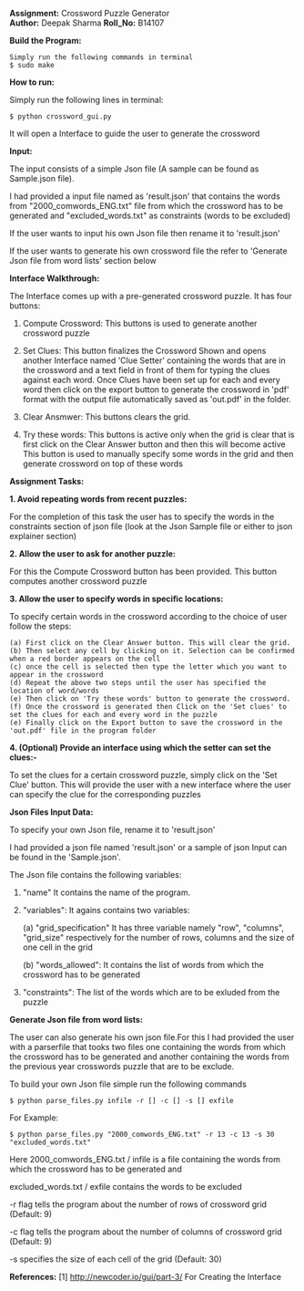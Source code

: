 <b>Assignment:</b> Crossword Puzzle Generator  
<b>Author:</b> Deepak Sharma
<b>Roll_No:</b> B14107

<b>Build the Program:</b>

	Simply run the following commands in terminal
	$ sudo make 

<b>How to run:</b>

Simply run the following lines in terminal:
	
    $ python crossword_gui.py

It will open a Interface to guide the user to generate the crossword

<b>Input:</b>

The input consists of a simple Json file (A sample can be found as Sample.json file). 

I had provided a input file named as 'result.json' that contains the words from "2000_comwords_ENG.txt" file from which the crossword has to be generated and "excluded_words.txt" as constraints (words to be excluded)

If the user wants to input his own Json file then rename it to 'result.json'
		
If the user wants to generate his own crossword file the refer to 'Generate Json file from word lists' section below 	


<b>Interface Walkthrough:</b>

The Interface comes up with a pre-generated crossword puzzle. It has four buttons:

1. 	Compute Crossword: This buttons is used to generate another crossword puzzle

2.	Set Clues: This button finalizes the Crossword Shown and opens another 			Interface named 'Clue Setter' containing the words
						that are in the crossword and a text field in front of them for typing the clues against each word. Once Clues have been set up
						for each and every word then click on the export button to generate the crossword in 'pdf' format with the output file automatically saved 
						as 'out.pdf' in the folder.

3. Clear Ansmwer: This buttons clears the grid.

4. Try these words:	This buttons is active only when the grid is clear that is first click on the Clear Answer button and then this will become active
							This button is used to manually specify some words in the grid and then generate crossword on top of these words


<b>Assignment Tasks:</b>

<b>1.	Avoid repeating words from recent puzzles:</b>

For the completion of this task the user has to specify the words in the constraints section of json file (look at the Json Sample file or either to json explainer section)

<b>2.	Allow the user to ask for another puzzle:</b>

For this the Compute Crossword button has been provided. This button computes another crossword puzzle

<b>3.	Allow the user to specify words in specific locations:</b>
				
 To specify certain words in the crossword according to the choice of user follow the steps:
			
  	(a) First click on the Clear Answer button. This will clear the grid.
	(b)	Then select any cell by clicking on it. Selection can be confirmed when a red border appears on the cell
	(c)	once the cell is selected then type the letter which you want to appear in the crossword
	(d) Repeat the above two steps until the user has specified the location of word/words
	(e) Then click on 'Try these words' button to generate the crossword.
	(f) Once the crossword is generated then Click on the 'Set clues' to set the clues for each and every word in the puzzle
	(e) Finally click on the Export button to save the crossword in the 'out.pdf' file in the program folder
	

<b>4.	(Optional) Provide an interface using which the setter 	can set the clues:-</b>
				
   To set the clues for a certain crossword puzzle, simply click on the 'Set Clue' button. This will provide the user with a new interface 
				where the user can specify the clue for the corresponding puzzles

<b>Json Files Input Data:</b>

To specify your own Json file, rename it to 'result.json'


I had provided a json file named 'result.json' or a sample of json Input can be found in the 'Sample.json'.

The Json file contains the following variables:

1. 	"name"	It contains the name of the program. 

2.	"variables": It agains contains two variables:
	
    (a) "grid_specification" It has three variable namely "row", "columns", "grid_size" respectively for the number of rows, columns and the size of one cell 							in the grid
	
    (b) "words_allowed": It contains the list of words from which the crossword has to be generated
	

3.	"constraints": The list of the words which are to be exluded from the puzzle

<b>Generate Json file from word lists:</b>
	
The user can also generate his own json file.For this I had provided the user with a parserfile that tooks two files one containing the words from which the crossword has to be generated and another containing the words from the previous year crosswords puzzle that are to be exclude.

To build your own Json file simple run the following commands
	
	$ python parse_files.py infile -r [] -c [] -s [] exfile

For Example:
	
    $ python parse_files.py "2000_comwords_ENG.txt" -r 13 -c 13 -s 30 "excluded_words.txt"

Here 2000_comwords_ENG.txt / infile is a file containing the words from which the crossword has to be generated
and 

excluded_words.txt / exfile contains the words to be excluded

-r flag tells the program about the number of rows of crossword grid (Default: 9)

-c flag tells the program about the number of columns of crossword grid	 (Default: 9)

-s specifies the size of each cell of the grid (Default: 30)


<b>References:</b>
	[1]	http://newcoder.io/gui/part-3/		For Creating the Interface 